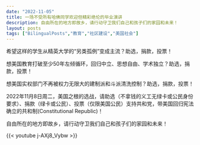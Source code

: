 ```yaml
---
date: "2022-11-05"
title: 一场不受所有哈佛同学欢迎但精彩绝伦的毕业演讲
description: 自由所在的地方即故乡，请行动守卫我们自己和孩子们的家园和未来！
layout: posts
tags: ["BilingualPosts","教育","社区建设","美国社会"]
---
```


希望这样的学生从精英大学的“另类孤例”变成主流？助选，捐款，投票！

<!--more-->

想美国教育打破至少50年左倾循环，回归中立、思想自由、学术独立？助选，捐款，投票！

想美国实权部门不再被权力无限大的建制派和斗派清洗控制？助选，捐款，投票！

2022年11月8日周二，美国之根的选战，请助选（不拿钱的义工无绿卡或公民身份要求）、捐款（绿卡或公民）、投票（仅限美国公民）支持共和党，带美国回归宪法确立的共和制(Constitutional Republic)！

自由所在的地方即故乡，请行动守卫我们自己和孩子们的家园和未来！

{{< youtube j-AXj8_Vybw >}}